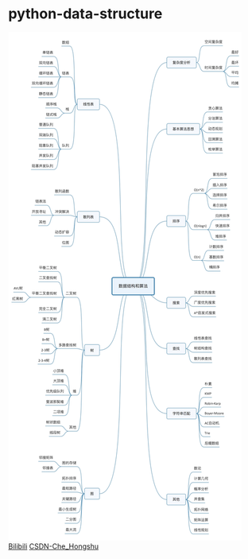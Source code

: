 # python-data-structure  
![](/datastructure.jpg)
[Bilibili](https://space.bilibili.com/355900142)
[CSDN-Che_Hongshu](https://blog.csdn.net/qq_33431368/article/details/87009175)
